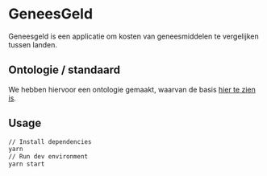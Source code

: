 # GeneesGeld

Geneesgeld is een applicatie om kosten van geneesmiddelen te vergelijken tussen landen.

## Ontologie / standaard

We hebben hiervoor een ontologie gemaakt, waarvan de basis [hier te zien is](/Ontology.md).

## Usage

```sh
// Install dependencies
yarn
// Run dev environment
yarn start
```
